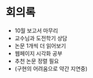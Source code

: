 # 회의록

- 10월 보고서 마무리
- 교수님과 도전학기 상담
- 논문 1개씩 더 읽어보기
- 웹페이지 시각화 공부
- 추천 논문 정렬 필요
- (구현의 어려움으로 약간 지연중)
